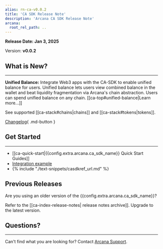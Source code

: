 ```yaml
---
alias: rn-ca-v0.0.2
title: 'CA SDK Release Note'
description: 'Arcana CA SDK Release Note'
arcana:
  root_rel_path: ..
---
```


**Release Date: Jan 3, 2025**  

Version: **v0.0.2**

## What is New?

---
 
**Unified Balance:** Integrate Web3 apps with the CA-SDK to enable unified balance for users. Unified balance lets users view combined balance in the wallet and beat liquidity fragmentation via Arcana's chain abstraction. Users can spend unified balance on any chain. [[ca-top#unified-balance|Learn more...]]

See supported [[ca-stack#chains|chains]] and [[ca-stack#tokens|tokens]].

[Changelog](https://github.com/arcana-network/ca-sdk/releases/latest){ .md-button } 

## Get Started

---

* [[ca-quick-start|{{config.extra.arcana.ca_sdk_name}} Quick Start Guides]]
* [Integration example](https://github.com/arcana-network/ca-sdk/tree/main/example)
* {% include "./text-snippets/casdkref_url.md" %}

## Previous Releases

Are you using an older version of the {{config.extra.arcana.ca_sdk_name}}?

Refer to the [[ca-index-release-notes| release notes archive]]. Upgrade to the latest version.

## Questions? 

---

Can't find what you are looking for? Contact [Arcana Support]({{page.meta.arcana.root_rel_path}}/support/index.md).
